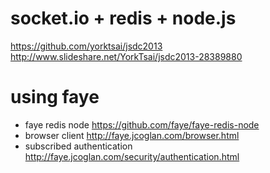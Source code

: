 # socket.io + redis + node.js
https://github.com/yorktsai/jsdc2013
http://www.slideshare.net/YorkTsai/jsdc2013-28389880

# using faye

- faye redis node https://github.com/faye/faye-redis-node
- browser client  http://faye.jcoglan.com/browser.html
- subscribed authentication http://faye.jcoglan.com/security/authentication.html